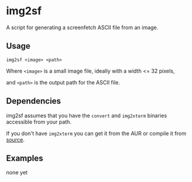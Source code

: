 # img2sf
A script for generating a screenfetch ASCII file from an image.

## Usage
`img2sf <image> <path>`

Where `<image>` is a small image file, ideally with a width <= 32 pixels,

and `<path>` is the output path for the ASCII file.

## Dependencies
img2sf assumes that you have the `convert` and `img2xterm` binaries accessible from your path.

If you don't have `img2xterm` you can get it from the AUR or compile it from [source](https://github.com/kfei/img2xterm).

## Examples
none yet
